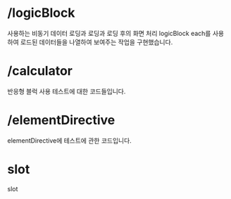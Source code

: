 # /logicBlock
사용하는 비동기 데이터 로딩과 로딩과 로딩 후의 화면 처리
logicBlock each를 사용하여 로드된 데이터들을 나열하여 보여주는 작업을 구현했습니다.

# /calculator
반응형 블럭 사용 테스트에 대한 코드들입니다.

# /elementDirective
elementDirective에 테스트에 관한 코드입니다.

# slot
slot
